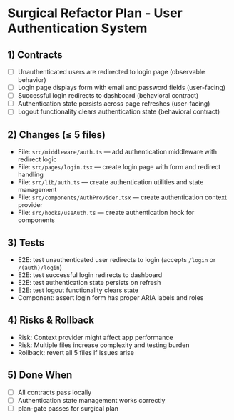 <!--
@aegisBlueprint: planning-optimization
@version: 1.0.0
@mode: strict
@intent: Alternative plan for user authentication with more complexity
@context: Demonstrating plan comparison with planner critic
-->

# Surgical Refactor Plan - User Authentication System

## 1) Contracts
- [ ] Unauthenticated users are redirected to login page (observable behavior)
- [ ] Login page displays form with email and password fields (user-facing)
- [ ] Successful login redirects to dashboard (behavioral contract)
- [ ] Authentication state persists across page refreshes (user-facing)
- [ ] Logout functionality clears authentication state (behavioral contract)

## 2) Changes (≤ 5 files)
- File: `src/middleware/auth.ts` — add authentication middleware with redirect logic
- File: `src/pages/login.tsx` — create login page with form and redirect handling
- File: `src/lib/auth.ts` — create authentication utilities and state management
- File: `src/components/AuthProvider.tsx` — create authentication context provider
- File: `src/hooks/useAuth.ts` — create authentication hook for components

## 3) Tests
- E2E: test unauthenticated user redirects to login (accepts `/login` or `/(auth)/login`)
- E2E: test successful login redirects to dashboard
- E2E: test authentication state persists on refresh
- E2E: test logout functionality clears state
- Component: assert login form has proper ARIA labels and roles

## 4) Risks & Rollback
- Risk: Context provider might affect app performance
- Risk: Multiple files increase complexity and testing burden
- Rollback: revert all 5 files if issues arise

## 5) Done When
- [ ] All contracts pass locally
- [ ] Authentication state management works correctly
- [ ] plan-gate passes for surgical plan
